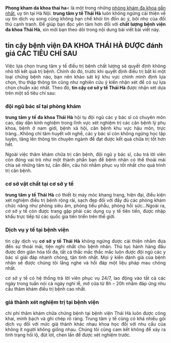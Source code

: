 <p style="text-align:justify"><strong>Phong kham da khoa thai ha</strong>< là một trong những <a href="http://phongkhamphukhoathaiha.webflow.io/posts/phong-kham-da-khoa-uy-tin-tai-ha-noi">phòng khám đa khoa gần nhất</a>, uy tín tại Hà Nội. <strong>trung tâm y tế Thái Hà</strong> luôn không ngừng cải thiện về uy tín dịch vụ song cũng không hạn chế khỏi tin đồn ác ý, bôi nhọ của đối thủ cạnh tranh. Để giúp bạn đọc yên tâm hơn đối với <strong>chất lượng bệnh viện đa khoa Thái Hà</strong>, xin mời bạn theo dõi trong nội dung bài viết bài viết này.</p>


<h2>tin cậy bệnh viện ĐA KHOA THÁI HÀ ĐƯỢC đánh giá CÁC TIÊU CHÍ SAU</h2>

<p style="text-align:justify">Việc lựa chọn trung tâm y tế điều trị bệnh chất lượng sẽ quyết định không nhỏ tới kết quả trị bệnh. Chính do đó, trước khi quyết định điều trị bất kì một loại chứng bệnh nào, bạn nên khảo sát kỹ khu vực chính mình định lựa chọn, thu thập thông tin cũng như nghiên cứu ý kiến nhận xét để có sự lựa chọn chuẩn xác nhất. Theo đó, <strong>tin cậy cơ sở y tế Thái Hà </strong>được nhận xét dựa trên một số tiêu chí sau:</p>

<h3>đội ngũ bác sĩ tại phòng khám</h3>

<p style="text-align:justify"><strong>trung tâm y tế đa khoa Thái Hà</strong> hội tụ đội ngũ các y bác sĩ có chuyên môn cao, dày dặn kinh nghiệm trong lĩnh vực xét nghiệm trị các căn bệnh lý phụ khoa, bệnh ở nam giới, bệnh xã hội, căn bệnh khu vực hậu môn, trực tràng...Không chỉ tâm huyết với nghề, các y bác sĩ còn không ngừng học tập luyện, tăng lên thông tin chuyên ngành để đạt được kết quả chữa trị tốt hơn hết.</p>

<p style="text-align:justify">Ngoài việc thăm khám chữa trị căn bệnh, đội ngũ y bác sĩ, câu trả lời viên còn đóng vai trò như một thành phần bạn để bệnh nhân có thể thoải mái chia sẻ những tâm tư, cần đến, câu hỏi nhằm phục vụ tốt nhất cho quá trình trị căn bệnh.</p>

<h3>cơ sở vật chất tại cơ sở y tế</h3>

<p style="text-align:justify"><strong>trung tâm y tế Thái Hà</strong> có thiết bị máy móc khang trang, hiện đại, điều kiện xét nghiệm điều trị bệnh rộng rãi, sạch đẹp đối với đầy đủ các phòng khám chức năng như phòng siêu âm, phòng tiểu phẫu, phòng hồi sức...Ngoài ra, cơ sở y tế còn được trang gặp phải các dụng cụ y tế tiên tiến, được nhập khẩu trực tiếp từ các quốc gia tiến triển trên thế giới.</p>

<h3>Dịch vụ y tế tại bệnh viện</h3>

<p style="text-align:justify">tin cậy dịch vụ <strong>cơ sở y tế Thái Hà</strong> không ngừng được cải thiện nhằm đưa đến sự thoải mái, tiện nghi nhất cho bệnh nhân. Thủ tục hành hàng đầu được đơn giản hóa tối đa, tất cả thắc mắc thắc mắc luôn được đội ngũ các y bác sĩ giải đáp nhanh chóng, tận tình nhất. Mọi ý kiến đánh giá của bệnh nhân sẽ được chúng tôi lắng nghe và hồi đáp một liệu pháp mau chóng nhất.</p>

<p style="text-align:justify">cơ sở y tế có hệ thống trả lời viên phục vụ 24/7, lao động vào tất cả các ngày trong tuần nói cả ngày nghỉ lễ, mở cửa từ 8h &ndash; 20h nhằm đáp ứng nhu cầu thăm khám điều trị bệnh cao nhất.</p>

<h3>giá thành xét nghiệm trị tại bệnh viện</h3>

<p style="text-align:justify">chi phí thăm khám chữa chứng bệnh tại bệnh viện Thái Hà luôn được công khai, minh bạch và ghi chép rõ ràng. Trung tâm y tế cũng có khá nhiều gói dịch vụ đối với mức giá thành khác nhau khoa học đối với nhu cầu của không ít người không giống nhau. Chúng tôi cũng cam kết không để xảy ra tình trạng hối lộ, đút lót, chen lấn để được xét nghiệm trước.</p>

<p style="text-align:justify">&nbsp;</p>
